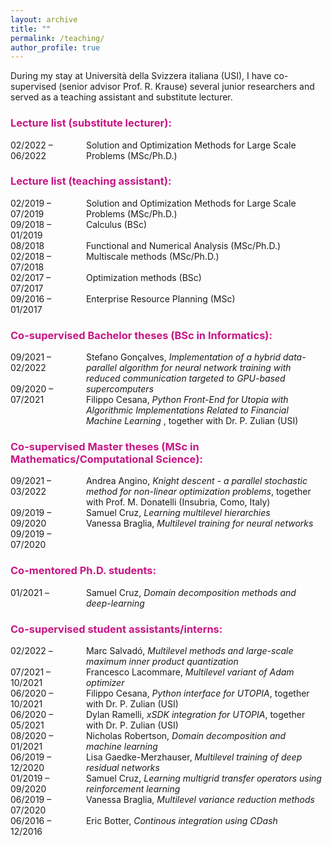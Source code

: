 ```yaml
---
layout: archive
title: ""
permalink: /teaching/
author_profile: true
---
```


During my stay at Università della Svizzera italiana (USI), I have co-supervised (senior advisor Prof. R. Krause) several junior researchers and served as a teaching assistant and substitute lecturer. 

<head>
<style>
#wrapper {
	 display: flex;
}
#years {
    display: inline-block;
    width:20%;
    height:auto;
}
#div_space {
    display: inline-block;
    width:4%;
    height:auto;
}
#titles {
    display: inline-block;
    width:75%;
    height:auto;
}
</style>
</head>
<body>	
<h3><span style="color:rgb(199, 21, 133)"> Lecture list (substitute lecturer):</span></h3>	
	<div id="wrapper">
	    <div id="years">  
	    	02/2022 – 06/2022
	    </div>
		<div id="div_space"></div>    
	    <div id="titles">  
	    	Solution and Optimization Methods for Large Scale Problems (MSc/Ph.D.)
	    </div>
	</div>
<h3><span style="color:rgb(199, 21, 133)"> Lecture list (teaching assistant):</span></h3>	
	<div id="wrapper">
	    <div id="years">  
	    	02/2019 – 07/2019 
	    </div>
		<div id="div_space"></div>    
	    <div id="titles">  
	    	Solution and Optimization Methods for Large Scale Problems (MSc/Ph.D.) <br />
	    </div>
	</div>		
	<div id="wrapper">
	    <div id="years">  
	    	09/2018 – 01/2019
	    </div>
		<div id="div_space"></div>    
	    <div id="titles">  
	    	Calculus (BSc)
	    </div>
	</div>		
	<div id="wrapper">
	    <div id="years">  
	    	08/2018
	    </div>
		<div id="div_space"></div>    
	    <div id="titles">  
	    	Functional and Numerical Analysis (MSc/Ph.D.)
	    </div>
	</div>		
	<div id="wrapper">
	    <div id="years">  
	    	02/2018 – 07/2018
	    </div>
		<div id="div_space"></div>    
	    <div id="titles">  
	    	Multiscale methods (MSc/Ph.D.) 
	    </div>
	</div>		
	<div id="wrapper">
	    <div id="years">  
	    	02/2017 – 07/2017
	    </div>
		<div id="div_space"></div>    
	    <div id="titles">  
	    	Optimization methods (BSc) 
	    </div>
	</div>	
	<div id="wrapper">
	    <div id="years">  
	    	09/2016 – 01/2017
	    </div>
		<div id="div_space"></div>    
	    <div id="titles">  
	    	Enterprise Resource Planning (MSc)
	    </div>
	</div>	
<h3><span style="color:rgb(199, 21, 133)"> Co-supervised Bachelor theses (BSc in Informatics):</span></h3>	
	<div id="wrapper">
	    <div id="years">  
	    	09/2021 – 02/2022 <br /> <br />
	    	09/2020 – 07/2021 <br /> <br />
	    </div>
		<div id="div_space"></div>    
	    <div id="titles">  
	    	Stefano Gonçalves,  <em>Implementation of a hybrid data-parallel algorithm for neural network training with reduced communication targeted to GPU-based supercomputers </em> <br />
	    	Filippo Cesana,  <em>Python Front-End for Utopia with Algorithmic Implementations Related to Financial Machine Learning </em>, together with Dr. P. Zulian (USI)<br /> 
	    </div>
	</div>	
<h3><span style="color:rgb(199, 21, 133)"> Co-supervised Master theses (MSc in Mathematics/Computational Science):</span></h3>	
	<div id="wrapper">
	    <div id="years">  
	    	09/2021 – 03/2022 <br /> <br />
	    	09/2019 – 09/2020 <br /> 
	    	09/2019 – 07/2020 <br /> 
	    </div>
		<div id="div_space"></div>    
	    <div id="titles">  
	    	Andrea Angino, <em>Knight descent - a parallel stochastic method for non-linear optimization problems</em>, together with Prof. M. Donatelli (Insubria, Como, Italy) <br />
	    	Samuel Cruz, <em>Learning multilevel hierarchies</em><br /> 
	    	Vanessa Braglia, <em>Multilevel training for neural networks</em> <br /> 
	    </div>
	</div>	
<h3><span style="color:rgb(199, 21, 133)"> Co-mentored Ph.D. students:</span></h3>	
	<div id="wrapper">
	    <div id="years">  
	    	01/2021 – <br /> 
	    </div>
		<div id="div_space"></div>    
	    <div id="titles">  
	    	Samuel Cruz, <em>Domain decomposition methods and deep-learning</em> <br /> 
	    </div>
	</div>				
<h3><span style="color:rgb(199, 21, 133)"> Co-supervised student assistants/interns:</span></h3>	
<!-- 	<div id="wrapper">
	    <div id="years">  
	    	02/2022 – <br /> 
	    	07/2021 – 10/2021 <br /> 
	    	06/2020 – 10/2021 <br /> 
	    	06/2020 – 05/2021 <br /> 
	    	08/2020 – 01/2021 <br /> 
	    	06/2019 – 12/2020 <br /> 
	    	01/2019 – 09/2020 <br /> 
	    	06/2019 – 07/2020 <br /> 
	    	06/2016 – 12/2016 <br /> 
	    </div>
		<div id="div_space"></div>    
	    <div id="titles">  
	    	Marc Salvadó, <em>Multilevel methods and large-scale maximum inner product quantization</em> <br /> 
	    	Francesco Lacommare, <em>Multilevel variant of Adam optimizer</em> <br /> 
	    	Filippo Cesana, <em>Python interface for UTOPIA</em>, together with Dr. P. Zulian (USI) <br /> 
	    	Dylan Ramelli, <em>xSDK integration for UTOPIA</em>, together with Dr. P. Zulian (USI) <br /> 
	    	Nicholas Robertson, <em>Domain decomposition and machine learning</em> <br /> 
	    	Lisa Gaedke-Merzhauser, <em>Multilevel training of deep residual networks</em> <br /> 
	    	Samuel Cruz, <em>Learning multigrid transfer operators using reinforcement learning</em><br /> 
	    	Vanessa Braglia, <em>Multilevel variance reduction methods</em><br />  
	    	Eric Botter, <em>Continous integration using CDash</em><br />  
	    </div>
	</div>	 -->	
	<div id="wrapper">
	    <div id="years">  
	    	02/2022 – 
	    </div>
		<div id="div_space"></div>    
	    <div id="titles">  
	    	Marc Salvadó, <em>Multilevel methods and large-scale maximum inner product quantization</em> 
	    </div>
	</div>	
	<div id="wrapper">
	    <div id="years">  
	    	07/2021 – 10/2021
	    </div>
		<div id="div_space"></div>    
	    <div id="titles">  
	    		    	Francesco Lacommare, <em>Multilevel variant of Adam optimizer</em> 
	    </div>
	</div>	
	<div id="wrapper">
	    <div id="years">  
	    	06/2020 – 10/2021
	    </div>
		<div id="div_space"></div>    
	    <div id="titles">  
	    	Filippo Cesana, <em>Python interface for UTOPIA</em>, together with Dr. P. Zulian (USI) 
	    </div>
	</div>	
	<div id="wrapper">
	    <div id="years">  
	    	06/2020 – 05/2021 
	    </div>
		<div id="div_space"></div>    
	    <div id="titles">  
	    	Dylan Ramelli, <em>xSDK integration for UTOPIA</em>, together with Dr. P. Zulian (USI) 
	    </div>
	</div>	
	<div id="wrapper">
	    <div id="years">  
	    	08/2020 – 01/2021
	    </div>
		<div id="div_space"></div>    
	    <div id="titles">  
	    	Nicholas Robertson, <em>Domain decomposition and machine learning</em> 
	    </div>
	</div>	
	<div id="wrapper">
	    <div id="years">  
	    	06/2019 – 12/2020
	    </div>
		<div id="div_space"></div>    
	    <div id="titles">  
	    	Lisa Gaedke-Merzhauser, <em>Multilevel training of deep residual networks</em> 
	    </div>
	</div>	
	<div id="wrapper">
	    <div id="years">  
	    	01/2019 – 09/2020
	    </div>
		<div id="div_space"></div>    
	    <div id="titles">  
	    	Samuel Cruz, <em>Learning multigrid transfer operators using reinforcement learning</em>
	    </div>
	</div>	
	<div id="wrapper">
	    <div id="years">  
	    	06/2019 – 07/2020
	    </div>
		<div id="div_space"></div>    
	    <div id="titles">  
	    	Vanessa Braglia, <em>Multilevel variance reduction methods</em>
	    </div>
	</div>	
	<div id="wrapper">
	    <div id="years">  
	    	06/2016 – 12/2016
	    </div>
		<div id="div_space"></div>    
	    <div id="titles">  
	    	Eric Botter, <em>Continous integration using CDash</em>
	    </div>
	</div>										
</body>










